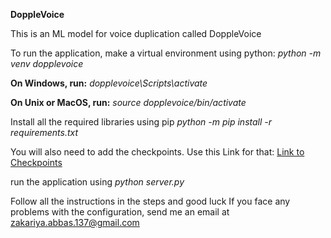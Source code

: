 
**DoppleVoice**

This is an ML model for voice duplication called DoppleVoice

To run the application, make a virtual environment using python:
*python -m venv dopplevoice*

**On Windows, run:**
*dopplevoice\Scripts\activate*

**On Unix or MacOS, run:**
*source dopplevoice/bin/activate*

Install all the required libraries using pip 
*python -m pip install -r requirements.txt*

You will also need to add the checkpoints.
Use this Link for that: [Link to Checkpoints](https://drive.google.com/drive/folders/1IJzBNG95gH-F8_Ubc6bXYAal7D3cRns0?usp=sharing)


run the application using 
*python server.py*

Follow all the instructions in the steps and good luck
If you face any problems with the configuration, send me an email at zakariya.abbas.137@gmail.com

